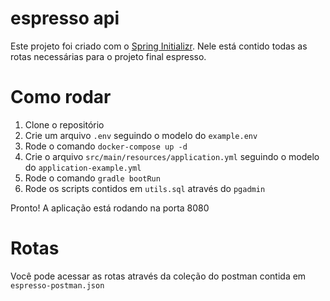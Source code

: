 # espresso api

Este projeto foi criado com o [Spring Initializr](https://start.spring.io/).
Nele está contido todas as rotas necessárias para o projeto final espresso.

# Como rodar

1. Clone o repositório
2. Crie um arquivo `.env` seguindo o modelo do `example.env`
3. Rode o comando `docker-compose up -d`
4. Crie o arquivo  `src/main/resources/application.yml` seguindo o modelo do `application-example.yml`
5. Rode o comando `gradle bootRun`
6. Rode os scripts contidos em `utils.sql` através do `pgadmin`

Pronto! A aplicação está rodando na porta 8080

# Rotas

Você pode acessar as rotas através da coleção do postman contida em `espresso-postman.json`